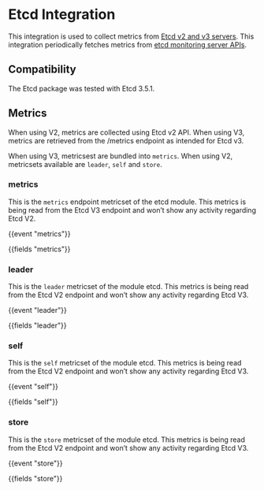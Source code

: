 # Etcd Integration

This integration is used to collect metrics from [Etcd v2 and v3 servers](https://etcd.io/).
This integration periodically fetches metrics from [etcd monitoring server APIs](https://etcd.io/docs/v3.1/op-guide/monitoring/). 

## Compatibility

The Etcd package was tested with Etcd 3.5.1.

## Metrics

When using V2, metrics are collected using Etcd v2 API. When using V3, metrics are retrieved from the /metrics endpoint as intended for Etcd v3.

When using V3, metricsest are bundled into `metrics`. When using V2, metricsets available are `leader`, `self` and `store`.

### metrics

This is the `metrics` endpoint metricset of the etcd module. This metrics is being read from the Etcd V3 endpoint and won’t show any activity regarding Etcd V2.

{{event "metrics"}}

{{fields "metrics"}}

### leader

This is the `leader` metricset of the module etcd. This metrics is being read from the Etcd V2 endpoint and won’t show any activity regarding Etcd V3.

{{event "leader"}}

{{fields "leader"}}

### self

This is the `self` metricset of the module etcd. This metrics is being read from the Etcd V2 endpoint and won’t show any activity regarding Etcd V3.

{{event "self"}}

{{fields "self"}}

### store

This is the `store` metricset of the module etcd. This metrics is being read from the Etcd V2 endpoint and won’t show any activity regarding Etcd V3.

{{event "store"}}

{{fields "store"}}